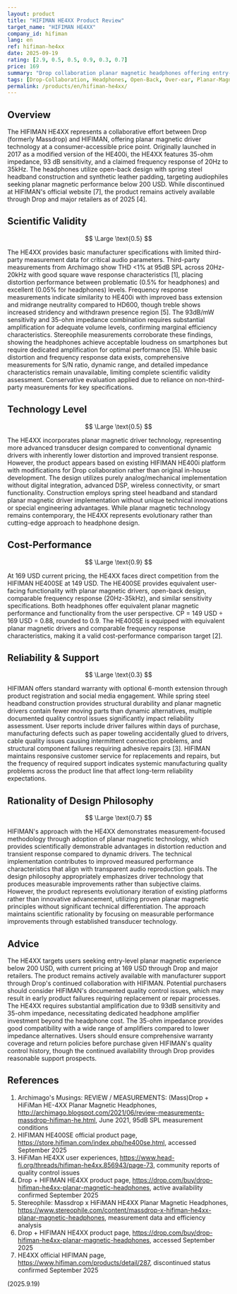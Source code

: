 ```yaml
---
layout: product
title: "HIFIMAN HE4XX Product Review"
target_name: "HIFIMAN HE4XX"
company_id: hifiman
lang: en
ref: hifiman-he4xx
date: 2025-09-19
rating: [2.9, 0.5, 0.5, 0.9, 0.3, 0.7]
price: 169
summary: "Drop collaboration planar magnetic headphones offering entry-level planar magnetic performance with quality control concerns"
tags: [Drop-Collaboration, Headphones, Open-Back, Over-ear, Planar-Magnetic]
permalink: /products/en/hifiman-he4xx/
---
```

## Overview

The HIFIMAN HE4XX represents a collaborative effort between Drop (formerly Massdrop) and HIFIMAN, offering planar magnetic driver technology at a consumer-accessible price point. Originally launched in 2017 as a modified version of the HE400i, the HE4XX features 35-ohm impedance, 93 dB sensitivity, and a claimed frequency response of 20Hz to 35kHz. The headphones utilize open-back design with spring steel headband construction and synthetic leather padding, targeting audiophiles seeking planar magnetic performance below 200 USD. While discontinued at HIFIMAN's official website [7], the product remains actively available through Drop and major retailers as of 2025 [4].

## Scientific Validity

$$ \Large \text{0.5} $$

The HE4XX provides basic manufacturer specifications with limited third-party measurement data for critical audio parameters. Third-party measurements from Archimago show THD <1% at 95dB SPL across 20Hz-20kHz with good square wave response characteristics [1], placing distortion performance between problematic (0.5% for headphones) and excellent (0.05% for headphones) levels. Frequency response measurements indicate similarity to HE400i with improved bass extension and midrange neutrality compared to HD600, though treble shows increased stridency and withdrawn presence region [5]. The 93dB/mW sensitivity and 35-ohm impedance combination requires substantial amplification for adequate volume levels, confirming marginal efficiency characteristics. Stereophile measurements corroborate these findings, showing the headphones achieve acceptable loudness on smartphones but require dedicated amplification for optimal performance [5]. While basic distortion and frequency response data exists, comprehensive measurements for S/N ratio, dynamic range, and detailed impedance characteristics remain unavailable, limiting complete scientific validity assessment. Conservative evaluation applied due to reliance on non-third-party measurements for key specifications.

## Technology Level

$$ \Large \text{0.5} $$

The HE4XX incorporates planar magnetic driver technology, representing more advanced transducer design compared to conventional dynamic drivers with inherently lower distortion and improved transient response. However, the product appears based on existing HIFIMAN HE400i platform with modifications for Drop collaboration rather than original in-house development. The design utilizes purely analog/mechanical implementation without digital integration, advanced DSP, wireless connectivity, or smart functionality. Construction employs spring steel headband and standard planar magnetic driver implementation without unique technical innovations or special engineering advantages. While planar magnetic technology remains contemporary, the HE4XX represents evolutionary rather than cutting-edge approach to headphone design.

## Cost-Performance

$$ \Large \text{0.9} $$

At 169 USD current pricing, the HE4XX faces direct competition from the HIFIMAN HE400SE at 149 USD. The HE400SE provides equivalent user-facing functionality with planar magnetic drivers, open-back design, comparable frequency response (20Hz-35kHz), and similar sensitivity specifications. Both headphones offer equivalent planar magnetic performance and functionality from the user perspective. CP = 149 USD ÷ 169 USD = 0.88, rounded to 0.9. The HE400SE is equipped with equivalent planar magnetic drivers and comparable frequency response characteristics, making it a valid cost-performance comparison target [2].

## Reliability & Support

$$ \Large \text{0.3} $$

HIFIMAN offers standard warranty with optional 6-month extension through product registration and social media engagement. While spring steel headband construction provides structural durability and planar magnetic drivers contain fewer moving parts than dynamic alternatives, multiple documented quality control issues significantly impact reliability assessment. User reports include driver failures within days of purchase, manufacturing defects such as paper toweling accidentally glued to drivers, cable quality issues causing intermittent connection problems, and structural component failures requiring adhesive repairs [3]. HIFIMAN maintains responsive customer service for replacements and repairs, but the frequency of required support indicates systemic manufacturing quality problems across the product line that affect long-term reliability expectations.

## Rationality of Design Philosophy

$$ \Large \text{0.7} $$

HIFIMAN's approach with the HE4XX demonstrates measurement-focused methodology through adoption of planar magnetic technology, which provides scientifically demonstrable advantages in distortion reduction and transient response compared to dynamic drivers. The technical implementation contributes to improved measured performance characteristics that align with transparent audio reproduction goals. The design philosophy appropriately emphasizes driver technology that produces measurable improvements rather than subjective claims. However, the product represents evolutionary iteration of existing platforms rather than innovative advancement, utilizing proven planar magnetic principles without significant technical differentiation. The approach maintains scientific rationality by focusing on measurable performance improvements through established transducer technology.

## Advice

The HE4XX targets users seeking entry-level planar magnetic experience below 200 USD, with current pricing at 169 USD through Drop and major retailers. The product remains actively available with manufacturer support through Drop's continued collaboration with HIFIMAN. Potential purchasers should consider HIFIMAN's documented quality control issues, which may result in early product failures requiring replacement or repair processes. The HE4XX requires substantial amplification due to 93dB sensitivity and 35-ohm impedance, necessitating dedicated headphone amplifier investment beyond the headphone cost. The 35-ohm impedance provides good compatibility with a wide range of amplifiers compared to lower impedance alternatives. Users should ensure comprehensive warranty coverage and return policies before purchase given HIFIMAN's quality control history, though the continued availability through Drop provides reasonable support prospects.

## References

1. Archimago's Musings: REVIEW / MEASUREMENTS: (Mass)Drop + HiFiMan HE-4XX Planar Magnetic Headphones, http://archimago.blogspot.com/2021/06/review-measurements-massdrop-hifiman-he.html, June 2021, 95dB SPL measurement conditions
2. HIFIMAN HE400SE official product page, https://store.hifiman.com/index.php/he400se.html, accessed September 2025
3. HiFiMan HE4XX user experiences, https://www.head-fi.org/threads/hifiman-he4xx.856943/page-73, community reports of quality control issues
4. Drop + HIFIMAN HE4XX product page, https://drop.com/buy/drop-hifiman-he4xx-planar-magnetic-headphones, active availability confirmed September 2025
5. Stereophile: Massdrop x HiFiMAN HE4XX Planar Magnetic Headphones, https://www.stereophile.com/content/massdrop-x-hifiman-he4xx-planar-magnetic-headphones, measurement data and efficiency analysis
6. Drop + HIFIMAN HE4XX product page, https://drop.com/buy/drop-hifiman-he4xx-planar-magnetic-headphones, accessed September 2025
7. HE4XX official HIFIMAN page, https://www.hifiman.com/products/detail/287, discontinued status confirmed September 2025

(2025.9.19)